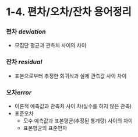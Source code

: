 # 1-4. 편차/오차/잔차 용어정리

### 편차 $deviation$

- 모집단 평균과 관측치 사이의 차이

### 잔차 $residual$

- 표본으로부터 추정한 회귀식과 실제 관측값 사이 차이

### 오차$error$

- 이론적 예측값과 관측치 사이 차(실수를 하지 않은 관측)
- 표준오차
    - 모수 예측값과 표본평균(추정된 통계량) 사이의 차이
    - 표본평균의 표준편차